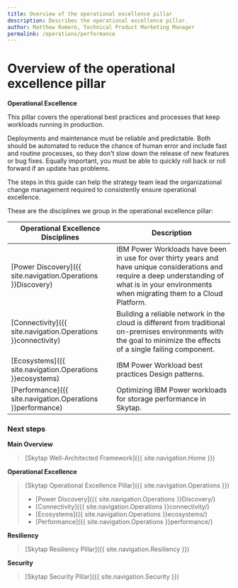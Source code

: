 ```yaml
---
title: Overview of the operational excellence pillar
description: Describes the operational excellence pillar.
author: Matthew Romero, Technical Product Marketing Manager
permalink: /operations/performance
---
```


# Overview of the operational excellence pillar

**Operational Excellence**

This pillar covers the operational best practices and processes that keep workloads running in production. 

Deployments and maintenance must be reliable and predictable. Both should be automated to reduce the chance of human error and include fast and routine processes, so they don't slow down the release of new features or bug fixes. Equally important, you must be able to quickly roll back or roll forward if an update has problems.

The steps in this guide can help the strategy team lead the organizational change management required to consistently ensure operational excellence.

These are the disciplines we group in the operational excellence pillar:

| Operational Excellence Disciplines | Description |
|-------------------|-------------|
| [Power Discovery]({{ site.navigation.Operations }}Discovery) | IBM Power Workloads have been in use for over thirty years and have unique considerations and require a deep understanding of what is in your environments when migrating them to a Cloud Platform.  |
| [Connectivity]({{ site.navigation.Operations }}connectivity) | Building a reliable network in the cloud is different from traditional on-premises environments with the goal to minimize the effects of a single failing component. |
| [Ecosystems]({{ site.navigation.Operations }}ecosystems) | IBM Power Workload best practices Design patterns. |
| [Performance]({{ site.navigation.Operations }}performance) | Optimizing IBM Power workloads for storage performance in Skytap. | 

<!--
| [Phase 01C - Sizing and Design](./Sizing_Design/) | The monitoring and management of performance and availability of software applications through DevOps |
| [Phase 01D - EcoSystem](./Ecosystems/) | How you deploy your application code is going to be one of the key factors that will determine your application stability  |
| [Phase 01E - Testing](./Testing/) | Testing is fundamental to being prepared for the unexpected and to catch mistakes before they impact users | -->

### Next steps

**Main Overview**
> [Skytap Well-Architected Framework]({{ site.navigation.Home }})

**Operational Excellence**
> [Skytap Operational Excellence Pillar]({{ site.navigation.Operations }})
> * [Power Discovery]({{ site.navigation.Operations }}Discovery/)
> * [Connectivity]({{ site.navigation.Operations }}connectivity/)
> * [Ecosystems]({{ site.navigation.Operations }}ecosystems/)
> * [Performance]({{ site.navigation.Operations }}performance/)

**Resiliency**
> [Skytap Resiliency Pillar]({{ site.navigation.Resiliency }})

**Security**
> [Skytap Security Pillar]({{ site.navigation.Security }})
